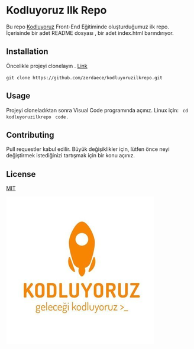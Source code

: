 # Kodluyoruz Ilk Repo
Bu repo [Kodluyoruz](https://kodluyoruz.org/) Front-End Eğitiminde oluşturduğumuz ilk repo. İçerisinde bir adet README dosyası , bir adet index.html barındırıyor.


## Installation 
Öncelikle projeyi clonelayın . [Link](https://github.com/zerdaece/kodluyoruzilkrepo.git)

` git clone https://github.com/zerdaece/kodluyoruzilkrepo.git `
## Usage 
Projeyi cloneladıktan sonra Visual Code programında açınız.
Linux için: 
` cd kodluyoruzilkrepo`
` code.`

## Contributing
 Pull requestler kabul edilir. Büyük değişiklikler için, lütfen önce neyi değiştirmek istediğinizi tartışmak için bir konu açınız.

 ## License 
 [MIT](https://choosealicense.com/licenses/mit/)
 
 ![Patika.dev](https://raw.githubusercontent.com/Kodluyoruz/taskforce/git/git/markdown-nedir-nasil-kullaniriz-/figures/kodluyoruz_logo.jpg)
